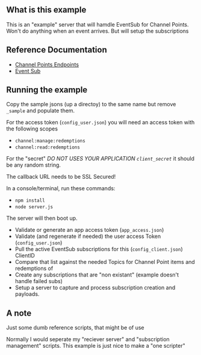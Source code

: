 ## What is this example

This is an "example" server that will hamdle EventSub for Channel Points.
Won't do anything when an event arrives.
But will setup the subscriptions

## Reference Documentation

- [Channel Points Endpoints](https://dev.twitch.tv/docs/api/reference#create-custom-rewardse)
- [Event Sub](https://dev.twitch.tv/docs/eventsub)

## Running the example

Copy the sample jsons (up a directoy) to the same name but remove `_sample` and populate them.

For the access token (`config_user.json`) you will need an access token with the following scopes

- `channel:manage:redemptions`
- `channel:read:redemptions`

For the "secret" *DO NOT USES YOUR APPLICATION `client_secret`* it should be any random string.

The callback URL needs to be SSL Secured!

In a console/terminal, run these commands:

- `npm install`
- `node server.js`

The server will then boot up.

- Validate or generate an app access token (`app_access.json`)
- Validate (and regenerate if needed) the user access Token (`config_user.json`)
- Pull the active EventSub subscriptions for this (`config_client.json`) ClientID
- Compare that list against the needed Topics for Channel Point items and redemptions of
- Create any subscriptions that are "non existant" (example doesn't handle failed subs)
- Setup a server to capture and process subscription creation and payloads.

## A note

Just some dumb reference scripts, that might be of use

Normally I would seperate my "reciever server" and "subscription management" scripts. This example is just nice to make a "one scripter"
